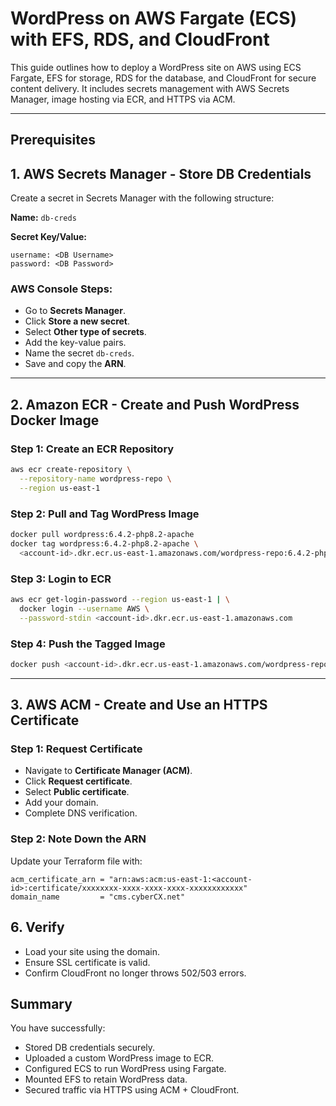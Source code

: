 # WordPress on AWS Fargate (ECS) with EFS, RDS, and CloudFront

This guide outlines how to deploy a WordPress site on AWS using ECS Fargate, EFS for storage, RDS for the database, and CloudFront for secure content delivery. It includes secrets management with AWS Secrets Manager, image hosting via ECR, and HTTPS via ACM.

---

## Prerequisites


## 1. AWS Secrets Manager - Store DB Credentials

Create a secret in Secrets Manager with the following structure:

**Name:** `db-creds`

**Secret Key/Value:**

```
username: <DB Username>
password: <DB Password>
```

### AWS Console Steps:

* Go to **Secrets Manager**.
* Click **Store a new secret**.
* Select **Other type of secrets**.
* Add the key-value pairs.
* Name the secret `db-creds`.
* Save and copy the **ARN**.

---

## 2. Amazon ECR - Create and Push WordPress Docker Image

### Step 1: Create an ECR Repository

```bash
aws ecr create-repository \
  --repository-name wordpress-repo \
  --region us-east-1
```

### Step 2: Pull and Tag WordPress Image

```bash
docker pull wordpress:6.4.2-php8.2-apache
docker tag wordpress:6.4.2-php8.2-apache \
  <account-id>.dkr.ecr.us-east-1.amazonaws.com/wordpress-repo:6.4.2-php8.2
```

### Step 3: Login to ECR

```bash
aws ecr get-login-password --region us-east-1 | \
  docker login --username AWS \
  --password-stdin <account-id>.dkr.ecr.us-east-1.amazonaws.com
```

### Step 4: Push the Tagged Image

```bash
docker push <account-id>.dkr.ecr.us-east-1.amazonaws.com/wordpress-repo:6.4.2-php8.2
```

---

## 3. AWS ACM - Create and Use an HTTPS Certificate

### Step 1: Request Certificate

* Navigate to **Certificate Manager (ACM)**.
* Click **Request certificate**.
* Select **Public certificate**.
* Add your domain.
* Complete DNS verification.

### Step 2: Note Down the ARN

Update your Terraform file with:

```hcl
acm_certificate_arn = "arn:aws:acm:us-east-1:<account-id>:certificate/xxxxxxxx-xxxx-xxxx-xxxx-xxxxxxxxxxxx"
domain_name         = "cms.cyberCX.net"
```

## 6. Verify

* Load your site using the domain.
* Ensure SSL certificate is valid.
* Confirm CloudFront no longer throws 502/503 errors.


## Summary

You have successfully:

* Stored DB credentials securely.
* Uploaded a custom WordPress image to ECR.
* Configured ECS to run WordPress using Fargate.
* Mounted EFS to retain WordPress data.
* Secured traffic via HTTPS using ACM + CloudFront.